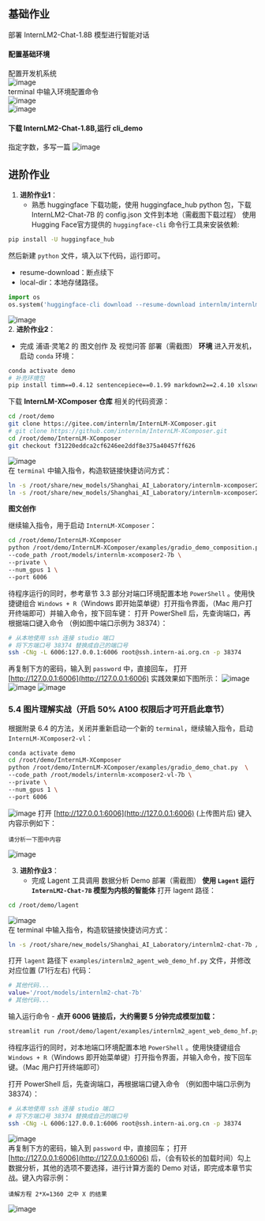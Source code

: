 ## 基础作业 
部署 InternLM2-Chat-1.8B 模型进行智能对话  
#### 配置基础环境
配置开发机系统  
![image](https://github.com/wwtao08/note_2/blob/main/image1.png?raw=true)    
terminal 中输入环境配置命令  
![image](https://github.com/wwtao08/note_2/blob/main/image2.png?raw=true)   
![image](https://github.com/wwtao08/note_2/blob/main/image3.png?raw=true)  
#### 下载 InternLM2-Chat-1.8B,运行 cli_demo
指定字数，多写一篇
![image](https://github.com/wwtao08/note_2/blob/main/image4.png?raw=true)  
## 进阶作业 
1. **进阶作业1**：  
   - 熟悉 huggingface 下载功能，使用 huggingface_hub python 包，下载 InternLM2-Chat-7B 的 config.json 文件到本地（需截图下载过程）
使用 Hugging Face官方提供的 `huggingface-cli` 命令行工具来安装依赖:
```bash
pip install -U huggingface_hub
```
然后新建 `python` 文件，填入以下代码，运行即可。
+ resume-download：断点续下
+ local-dir：本地存储路径。
```python
import os
os.system('huggingface-cli download --resume-download internlm/internlm2-chat-7b --local-dir your_path')
```  
![image](https://github.com/wwtao08/note_2/blob/main/image5.png?raw=true)      
2. **进阶作业2**：  
   - 完成 浦语·灵笔2 的 图文创作 及 视觉问答 部署（需截图）
**环境**
进入开发机，启动 `conda` 环境：
```bash
conda activate demo
# 补充环境包
pip install timm==0.4.12 sentencepiece==0.1.99 markdown2==2.4.10 xlsxwriter==3.1.2 gradio==4.13.0 modelscope==1.9.5
```

下载 **InternLM-XComposer 仓库** 相关的代码资源：

```bash
cd /root/demo
git clone https://gitee.com/internlm/InternLM-XComposer.git
# git clone https://github.com/internlm/InternLM-XComposer.git
cd /root/demo/InternLM-XComposer
git checkout f31220eddca2cf6246ee2ddf8e375a40457ff626
```
![image](https://github.com/wwtao08/note_2/blob/main/image11.png?raw=true)  
在 `terminal` 中输入指令，构造软链接快捷访问方式：

```bash
ln -s /root/share/new_models/Shanghai_AI_Laboratory/internlm-xcomposer2-7b /root/models/internlm-xcomposer2-7b
ln -s /root/share/new_models/Shanghai_AI_Laboratory/internlm-xcomposer2-vl-7b /root/models/internlm-xcomposer2-vl-7b
```

**图文创作**

继续输入指令，用于启动 `InternLM-XComposer`：

```bash
cd /root/demo/InternLM-XComposer
python /root/demo/InternLM-XComposer/examples/gradio_demo_composition.py  \
--code_path /root/models/internlm-xcomposer2-7b \
--private \
--num_gpus 1 \
--port 6006
```

待程序运行的同时，参考章节 3.3 部分对端口环境配置本地 `PowerShell` 。使用快捷键组合 `Windows + R`（Windows 即开始菜单键）打开指令界面，（Mac 用户打开终端即可）并输入命令，按下回车键：
打开 PowerShell 后，先查询端口，再根据端口键入命令 （例如图中端口示例为 38374）：

```bash
# 从本地使用 ssh 连接 studio 端口
# 将下方端口号 38374 替换成自己的端口号
ssh -CNg -L 6006:127.0.0.1:6006 root@ssh.intern-ai.org.cn -p 38374
```
再复制下方的密码，输入到 `password` 中，直接回车，
打开 [http://127.0.0.1:6006](http://127.0.0.1:6006) 实践效果如下图所示：
![image](https://github.com/wwtao08/note_2/blob/main/image10.png?raw=true)  
![image](https://github.com/wwtao08/note_2/blob/main/image12.png?raw=true)
![image](https://github.com/wwtao08/note_2/blob/main/image13.png?raw=true)

### 5.4 **图片理解实战（开启 50% A100 权限后才可开启此章节）**

根据附录 6.4 的方法，关闭并重新启动一个新的 `terminal`，继续输入指令，启动 `InternLM-XComposer2-vl`：
```bash
conda activate demo
cd /root/demo/InternLM-XComposer
python /root/demo/InternLM-XComposer/examples/gradio_demo_chat.py  \
--code_path /root/models/internlm-xcomposer2-vl-7b \
--private \
--num_gpus 1 \
--port 6006
```
![image](https://github.com/wwtao08/note_2/blob/main/image14.png?raw=true) 
打开 [http://127.0.0.1:6006](http://127.0.0.1:6006) (上传图片后) 键入内容示例如下：

    请分析一下图中内容
 
![image](https://github.com/wwtao08/note_2/blob/main/image15.png?raw=true)


3. **进阶作业3**：  
   - 完成 Lagent 工具调用 数据分析 Demo 部署（需截图）
**使用 `Lagent` 运行 `InternLM2-Chat-7B` 模型为内核的智能体**
打开 lagent 路径：

```bash
cd /root/demo/lagent
```
![image](https://github.com/wwtao08/note_2/blob/main/image6.png?raw=true)  
在 terminal 中输入指令，构造软链接快捷访问方式：

```bash
ln -s /root/share/new_models/Shanghai_AI_Laboratory/internlm2-chat-7b /root/models/internlm2-chat-7b
```

打开 `lagent` 路径下 `examples/internlm2_agent_web_demo_hf.py` 文件，并修改对应位置 (71行左右) 代码：

```bash
# 其他代码...
value='/root/models/internlm2-chat-7b'
# 其他代码...
```

输入运行命令 - **点开 6006 链接后，大约需要 5 分钟完成模型加载：**

```bash
streamlit run /root/demo/lagent/examples/internlm2_agent_web_demo_hf.py --server.address 127.0.0.1 --server.port 6006
```

待程序运行的同时，对本地端口环境配置本地 `PowerShell` 。使用快捷键组合 `Windows + R`（Windows 即开始菜单键）打开指令界面，并输入命令，按下回车键。（Mac 用户打开终端即可）


打开 PowerShell 后，先查询端口，再根据端口键入命令 （例如图中端口示例为 38374）：


```bash
# 从本地使用 ssh 连接 studio 端口
# 将下方端口号 38374 替换成自己的端口号
ssh -CNg -L 6006:127.0.0.1:6006 root@ssh.intern-ai.org.cn -p 38374
```
![image](https://github.com/wwtao08/note_2/blob/main/image8.png?raw=true)  
再复制下方的密码，输入到 `password` 中，直接回车；
打开 [http://127.0.0.1:6006](http://127.0.0.1:6006) 后，（会有较长的加载时间）勾上数据分析，其他的选项不要选择，进行计算方面的 Demo 对话，即完成本章节实战。键入内容示例：

    请解方程 2*X=1360 之中 X 的结果

![image](https://github.com/wwtao08/note_2/blob/main/image9.png?raw=true) 


